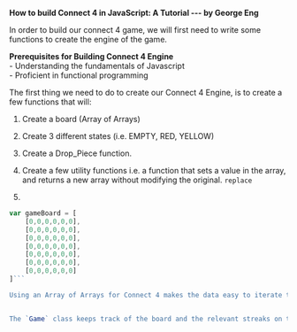 **How to build Connect 4 in JavaScript: A Tutorial --- by George Eng**

In order to build our connect 4 game, we will first need to write some functions to create the engine of the game. 

**Prerequisites for Building Connect 4 Engine**  
	- Understanding the fundamentals of Javascript  
	- Proficient in functional programming  

The first thing we need to do to create our Connect 4 Engine, is to create a few functions that will:  
1. Create a board (Array of Arrays)  
2. Create 3 different states (i.e. EMPTY, RED, YELLOW)  
3. Create a Drop_Piece function.  
4. Create a few utility functions i.e. a function that sets a value in the array, and returns a new array without modifying the original. `replace`

1.
```js
var gameBoard = [
	[0,0,0,0,0,0],
    [0,0,0,0,0,0],
    [0,0,0,0,0,0],
    [0,0,0,0,0,0],
    [0,0,0,0,0,0],
    [0,0,0,0,0,0],
    [0,0,0,0,0,0]
]```  

Using an Array of Arrays for Connect 4 makes the data easy to iterate through. 


The `Game` class keeps track of the board and the relevant streaks on the board, in an object called `totalStreaks`.